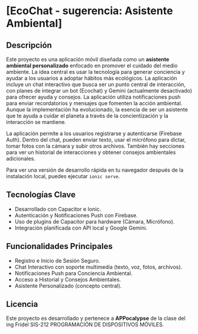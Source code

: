 # [EcoChat - sugerencia: Asistente Ambiental]

## Descripción

Este proyecto es una aplicación móvil diseñada como un **asistente ambiental personalizado** enfocado en promover el cuidado del medio ambiente. La idea central es usar la tecnología para generar conciencia y ayudar a los usuarios a adoptar hábitos más ecológicos. La aplicación incluye un chat interactivo que busca ser un punto central de interacción, con planes de integrar un bot (Ecochat) y Gemini (actualmente desactivado) para ofrecer ayuda y consejos. La aplicación utiliza notificaciones push para enviar recordatorios y mensajes que fomenten la acción ambiental. Aunque la implementación ha evolucionado, la esencia de ser un asistente que te ayuda a cuidar el planeta a través de la concientización y la interacción se mantiene.

La aplicación permite a los usuarios registrarse y autenticarse (Firebase Auth). Dentro del chat, pueden enviar texto, usar el micrófono para dictar, tomar fotos con la cámara y subir otros archivos. También hay secciones para ver un historial de interacciones y obtener consejos ambientales adicionales.

Para ver una versión de desarrollo rápida en tu navegador después de la instalación local, puedes ejecutar `ionic serve`.

## Tecnologías Clave

* Desarrollado con Capacitor e Ionic.
* Autenticación y Notificaciones Push con Firebase.
* Uso de plugins de Capacitor para hardware (Cámara, Micrófono).
* Integración planificada con API local y Google Gemini.

## Funcionalidades Principales

* Registro e Inicio de Sesión Seguro.
* Chat Interactivo con soporte multimedia (texto, voz, fotos, archivos).
* Notificaciones Push para Conciencia Ambiental.
* Acceso a Historial y Consejos Ambientales.
* Asistente Personalizado (concepto central).

## Licencia

Este proyecto es desarrollado y pertenece a **APPocalypse** de la clase del ing Fridel SIS-212 PROGRAMACIÓN DE DISPOSITIVOS MÓVILES.